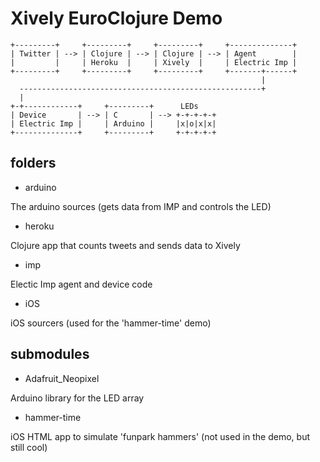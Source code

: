 
# Xively EuroClojure Demo

```
+---------+     +---------+     +---------+     +--------------+
| Twitter | --> | Clojure | --> | Clojure | --> | Agent        |
|         |     | Heroku  |     | Xively  |     | Electric Imp |
+---------+     +---------+     +---------+     +-------+------+
                                                        |
  ------------------------------------------------------+
  |
+-+------------+     +---------+      LEDs
| Device       | --> | C       | --> +-+-+-+-+
| Electric Imp |     | Arduino |     |x|o|x|x|
+--------------+     +---------+     +-+-+-+-+
```

## folders

* arduino

The arduino sources (gets data from IMP and controls the LED)

* heroku

Clojure app that counts tweets and sends data to Xively

* imp

Electic Imp agent and device code

* iOS

iOS sourcers (used for the 'hammer-time' demo)

## submodules

* Adafruit_Neopixel

Arduino library for the LED array

* hammer-time

iOS HTML app to simulate 'funpark hammers' (not used in the demo, but still cool)
